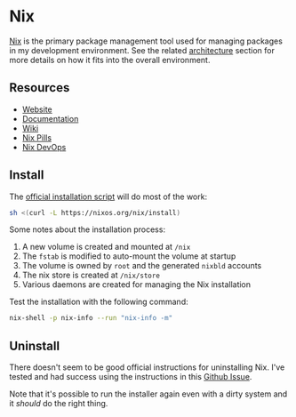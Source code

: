 # Nix

[Nix][@1] is the primary package management tool used for managing packages in
my development environment. See the related [architecture][@2] section for more
details on how it fits into the overall environment.

## Resources

- [Website][@3]
- [Documentation][@4]
- [Wiki][@5]
- [Nix Pills][@6]
- [Nix DevOps][@7]

## Install

The [official installation script][@8] will do most of the work:

```bash
sh <(curl -L https://nixos.org/nix/install)
```

Some notes about the installation process:

1. A new volume is created and mounted at `/nix`
1. The `fstab` is modified to auto-mount the volume at startup
1. The volume is owned by `root` and the generated `nixbld` accounts
1. The nix store is created at `/nix/store`
1. Various daemons are created for managing the Nix installation

Test the installation with the following command:

```bash
nix-shell -p nix-info --run "nix-info -m"
```

## Uninstall

There doesn't seem to be good official instructions for uninstalling Nix. I've
tested and had success using the instructions in this [Github Issue][@9].

Note that it's possible to run the installer again even with a dirty system and
it *should* do the right thing.

<!-- reference links -->

[@1]: https://nixos.org/
[@2]: ../../architecture.md#nix
[@3]: https://nixos.org/
[@4]: https://nixos.org/manual/nix/stable/
[@5]: https://nixos.wiki/
[@6]: https://nixos.org/guides/nix-pills/
[@7]: https://nix.dev/
[@8]: https://nixos.org/download.html#nix-install-macos
[@9]: https://github.com/NixOS/nix/issues/3900#issuecomment-716916990
